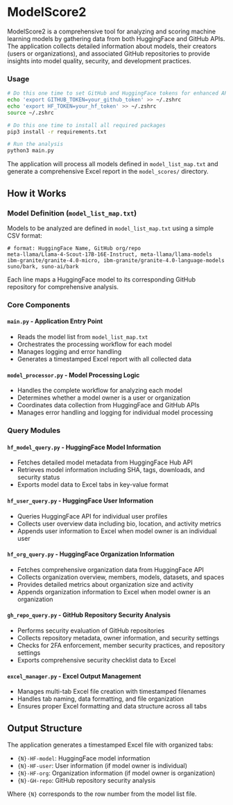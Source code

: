 # ModelScore2

ModelScore2 is a comprehensive tool for analyzing and scoring machine learning models by gathering data from both HuggingFace and GitHub APIs. The application collects detailed information about models, their creators (users or organizations), and associated GitHub repositories to provide insights into model quality, security, and development practices.

### Usage

```bash
# Do this one time to set GitHub and HuggingFace tokens for enhanced API access
echo 'export GITHUB_TOKEN=your_github_token' >> ~/.zshrc
echo 'export HF_TOKEN=your_hf_token' >> ~/.zshrc
source ~/.zshrc

# Do this one time to install all required packages
pip3 install -r requirements.txt

# Run the analysis
python3 main.py
```

The application will process all models defined in `model_list_map.txt` and generate a comprehensive Excel report in the `model_scores/` directory.

## How it Works

### Model Definition (`model_list_map.txt`)
Models to be analyzed are defined in `model_list_map.txt` using a simple CSV format:
```
# format: HuggingFace Name, GitHub org/repo
meta-llama/Llama-4-Scout-17B-16E-Instruct, meta-llama/llama-models
ibm-granite/granite-4.0-micro, ibm-granite/granite-4.0-language-models
suno/bark, suno-ai/bark
```

Each line maps a HuggingFace model to its corresponding GitHub repository for comprehensive analysis.

### Core Components

#### `main.py` - Application Entry Point
- Reads the model list from `model_list_map.txt`
- Orchestrates the processing workflow for each model
- Manages logging and error handling
- Generates a timestamped Excel report with all collected data

#### `model_processor.py` - Model Processing Logic
- Handles the complete workflow for analyzing each model
- Determines whether a model owner is a user or organization
- Coordinates data collection from HuggingFace and GitHub APIs
- Manages error handling and logging for individual model processing

### Query Modules

#### `hf_model_query.py` - HuggingFace Model Information
- Fetches detailed model metadata from HuggingFace Hub API
- Retrieves model information including SHA, tags, downloads, and security status
- Exports model data to Excel tabs in key-value format

#### `hf_user_query.py` - HuggingFace User Information  
- Queries HuggingFace API for individual user profiles
- Collects user overview data including bio, location, and activity metrics
- Appends user information to Excel when model owner is an individual user

#### `hf_org_query.py` - HuggingFace Organization Information
- Fetches comprehensive organization data from HuggingFace API
- Collects organization overview, members, models, datasets, and spaces
- Provides detailed metrics about organization size and activity
- Appends organization information to Excel when model owner is an organization

#### `gh_repo_query.py` - GitHub Repository Security Analysis
- Performs security evaluation of GitHub repositories
- Collects repository metadata, owner information, and security settings
- Checks for 2FA enforcement, member security practices, and repository settings
- Exports comprehensive security checklist data to Excel

#### `excel_manager.py` - Excel Output Management
- Manages multi-tab Excel file creation with timestamped filenames
- Handles tab naming, data formatting, and file organization
- Ensures proper Excel formatting and data structure across all tabs

## Output Structure

The application generates a timestamped Excel file with organized tabs:
- `{N}-HF-model`: HuggingFace model information
- `{N}-HF-user`: User information (if model owner is individual)
- `{N}-HF-org`: Organization information (if model owner is organization)  
- `{N}-GH-repo`: GitHub repository security analysis

Where `{N}` corresponds to the row number from the model list file.




